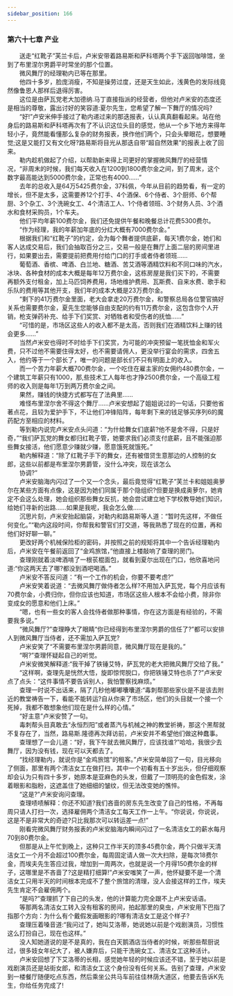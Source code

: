 ```yaml
---
sidebar_position: 166
---
```

### 第六十七章 产业  


　　送走“红靴子”芙兰卡后，卢米安带着路易斯和萨科塔两个手下返回咖啡馆，坐到了布里涅尔男爵平时常坐的那个位置。  
　　微风舞厅的经理勒内已等在那里。  
　　他四十多岁，脸庞消瘦，不知是操劳过度，还是天生如此，浅黄色的发际线竟然像鲁恩人那样后退得厉害。  
　　这位是由萨瓦党老大加德纳.马丁直接指派的经营者，但他对卢米安的态度还是相当的尊敬，露出讨好的笑容道:夏尔先生，您希望了解一下舞厅的情况吗?  
　　“好!”卢安米伸手接过了勒内递过来的那迭报表，认认真真翻看起来。站在他身后的路易斯和萨科塔再次有了不认识这位头目的感觉，他从一个乡下地方来得年轻小子，竟然能看懂那么复杂的财务报表，换作他们两个，只会头晕眼花，想要睡觉;这是又能打又有文化呀?路易斯将目光从那迭自带“超自然效果”的报表上收了回来。  
　　勒内趁机做起了介绍，以帮助新来得上司更好的掌握微风舞厅的经营情况，“非周末的时候，我们每天收入在1200到1800费尔金之间，到了周末，这个数字最高能达到5000费尔金，正常也有4000……”  
　　去年的总收入是64万5425费尔金，37科佩，今年从目前的趋势看，有一定的增长，但不是太多，这需要养12个打手、4个酒保、6个侍者、3个厨师、6个帮厨、3个杂工、3个洗碗女工、4个清洁工人、1个侍者领班、3个财务人员、3个酒水和食材采购员，1个车夫。  
　　他们平均年薪100费尔金，我们还免提供午餐和晚餐总计花费5300费尔。  
　　“作为经理，我的年薪加年底的分红大概有7000费尔金。”  
　　根据我们和“红靴子”的约定，会为每个舞者提供底薪，每天1费尔金，她们和客人达成交易后，我们会抽取百分之三，交易一般是在舞厅上面二层的房间里进行，如果要出去，需要提前把费用付给门口的打手或者侍者领班……  
　　葡萄酒、香槟、啤酒、白兰地、糖酒、苦艾酒等酒精饮料和不同口味的汽水，冰块、各种食材的成本大概是每年12万费尔金，这栋房屋是我们买下的，不需要再额外支付租金，加上马匹饲养费用，场地维护费用、瓦斯费、自来水费、歌手和乐队的费用等其他开支，我们年的成本大概是23万费尔金。  
　　“剩下的41万费尔金里面，老大会拿走20万费尔金，和警察总局各位警官搞好关系也需要费尔金，夏先生您能够自由支配的约有11万费尔金，这包含你个人开销，枪支弹药补充、给手下们奖赏、对牺牲者和受伤者的抚恤……”  
　　“可惜的是，市场区这些人的收入都不是太高，否则我们在酒精饮料上赚的钱会更多……”  
　　当然卢米安也得时不时给手下们奖赏，为可能的冲突预留一笔抚恤金和军火费，只不过他不需要住得太好，也不需要请佣人，更没举行宴会的需求，四舍五入，他约等于一个部长了，唯一的问题是部长们不只有明面上的收入。  
　　而一个苦力年薪大概700费尔金，一个吃住在雇主家的女佣约480费尔金，一个建筑工年薪只有1000，那,些技术工人每年也才挣2500费尔金，一个高级工程师的收入则是每年1万到两万费尔金之间。  
　　果然，赚钱的快捷方式都写在了法典里……  
　　难怪布里涅尔舍不得这个舞厅……卢米安想起了姐姐说过的一句话，只要他省著点花，且较为爱护手下，不让他们冲锋陷阵，每年剩下来的钱足够买序列6的魔药配方至相应的材料。  
　　等到勒内说完卢米安点头问道：“为什给舞女们底薪?他不是舍不得，只是好奇，”“我们萨瓦党的舞女都归红靴子管，她要求我们必须支付底薪，且不能强迫那些舞女接活，他们愿意少赚就少赚，愿意饿死就饿死。”  
　　勒内解释道：“除了红靴子手下的舞女，还有被借贷生意那边的人控制的女郎，这些以前都是布里涅尔男爵管，没什么冲突，现在该怎么  
　　协调?”  
　　卢米安脑海内闪过了一个又一个念头，最后竟觉得“红靴子”芙兰卡和姐姐奥萝尔在某些方面有点像，这是因为她们同属于那个隐组织?但要是换成奥萝尔，她肯定不会这么处理，她会组织那些舞女反抗，她会尝试建立地下学校教导她们知识，给她们寻新的出路……如果是我呢，我会怎么做……  
　　沉思片刻，卢米安抬起脑袋，对勒内和路易斯等人道：“暂时先这样，不做任何变化。”“勒内这段时间，你帮我和警官们打交道，等我熟悉了现在的位置，再和他们好好聊一聊。”  
　　更改好两个机械保险柜的密码，并按照之前的规矩将其中一个告诉经理勒内后，卢米安在午餐前返回了“金鸡旅馆，”他直接上楼敲响了查理的房门。  
　　查理刚就着淡啤酒啃了一根苌棍面包，就看到夏尔出现在门口，他欣喜地问道:“你这两天去了哪?都没到酒吧喝酒。”  
　　卢米安不答反问道：“有一个工作的机会，你要不要考虑?”  
　　卢米安笑着说道：“去微风舞厅做侍者怎么样?不用加入萨瓦党，每个月应该有70费尔金，小费归你，但你应该也知道，市场区这些人根本不会给小费，除非你变成女的愿意和他们上床。”  
　　“嗯，也有一些女的客人会找侍者做那种事情，你在这方面是有经验的，不需要我多说。”  
　　“微风舞厅?”查理睁大了眼睛“你已经得到布里涅尔男爵的信任了?”都可以安排人到微风舞厅当侍者，还不需加入萨瓦党?  
　　卢米安笑了“不需要布里涅尔男爵同意，微风舞厅现在是我的。”  
　　“啊?”查理怀疑起自己的听觉。  
　　卢米安微笑解释道:“我干掉了铁锤艾特，萨瓦党的老大把微风舞厅交给了我。”  
　　“这样啊，查理先是恍然大悟，旋即惊愕脱口，你把铁锤艾特也杀了?”卢米安点了点头：“这件事情不要告诉别人，我怕警察找麻烦。”  
　　查理一时说不出话来，隔了几秒他嘟嘟囔囔道:“毒刺帮那些家伙是不是该去附近的教堂祷告一下，看能不能转运?自从你来了市场区，他们的头目就一个接一个死掉，我都不敢想象他们现在是什么样的心情。”  
　　“好主意”卢米安赞了一句。  
　　毒刺帮头目真敢去“永恒烈阳”或者蒸汽与机械之神的教堂祈祷，那这个黑帮就不复存在了，当然，路易斯.隆德再次拜访前，卢米安并不希望他们做这种蠢事。  
　　查理想了一会儿道：“好，我下午就去微风舞厅，应该找谁?”哈哈，我很少去舞厅，因为没有钱，现在可以天都去了。  
　　“找经理勒内，就说你是“金鸡旅馆”的租客。”卢米安简单回了一句，目光移向了侧面，那里有两个清洁女工在做打扫，其中一个初看有五十岁出头，但仔细观察却会认为只有四十多岁，她原本是亚麻色的头发，但戴了一顶明亮的金色假发，涂着眼影和脂粉，这遮盖住了她细细的皱纹，但无法改变她的憔悴。  
　　“这是?”卢米安询问查理。  
　　查理啧啧解释：你还不知道?我们吝啬的房东先生改变了自己的性格，不再每周只请人打扫一次，选择雇佣两个清洁女工每天工作一上午。“你说说，你说说，这是不是非常大的奇迹?只比我那次可以转运差一点!”  
　　刚看完微风舞厅财务报表的卢米安脑海内瞬间闪过了一名清洁女工的薪水每月70到80费尔金。  
　　但那是从上午忙到晚上，这种只工作半天的顶多45费尔金，两个只做半天清洁女工一个月不会超过100费尔金，每周固定请人做一次大扫除，是每次18费尔金，而埃夫先生答应过我，增加到一周两次，也就是说一个月得150费尔金的样子，这哪里是不吝啬了?这是精打细算!”卢米安嗤笑了一声，他怀疑要不是一个清洁女工只用半天的时间根本完成不了整个旅馆的清理，没人会接这样的工作，埃夫先生肯定不会雇佣两个。  
　　“是吗?”查理抓了下自己的头发，他的计算能力完全跟不上卢米安话语。  
　　等那两名清洁女工转入没有租客的房间，拍起那里的臭虫，卢米安用下巴指了指那个方向：为什么有个戴假发画眼影的?哪有清洁女工是这个样子?  
　　查理压着嗓音道:“我问过了，她叫艾洛蒂，她说她以前是个戏剧演员，习惯性这么打扮自己，现在也这样。”  
　　没人知她道说的是不是真的，我在白天鹅酒店当侍者的时候，听那些帮厨说过，很多妓女年纪大了，被人嫌弃后，只能干洗碗女工、清洁女工这种活计。  
　　卢米安回想了下艾洛蒂的长相，感觉她年轻的时候应该还不错，至于她以前是戏剧演员还是站街女郎，和清洁女工这个身份没有任何关系。告别了查理，卢米安到一楼餐厅随便吃点东西，然后乘坐公共马车前往佳林荫大道区，他要去告诉K先生，你给任务完成了!  
